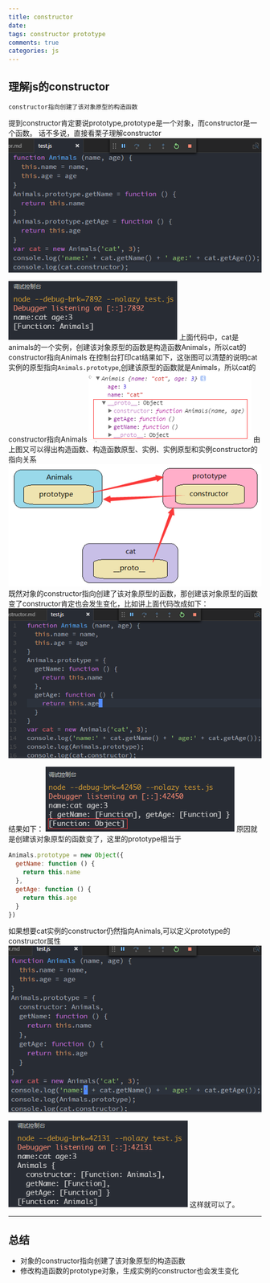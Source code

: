 ```yaml
---
title: constructor
date:
tags: constructor prototype
comments: true
categories: js
---
```

## 理解js的constructor

<!-- more -->

`constructor指向创建了该对象原型的构造函数`

提到constructor肯定要说prototype,prototype是一个对象，而constructor是一个函数。
话不多说，直接看栗子理解constructor
![exp1](constructor/2.png)

![exp2](constructor/2.1.png)
上面代码中，cat是animals的一个实例，创建该对象原型的函数是构造函数Animals，所以cat的constructor指向Animals
在控制台打印cat结果如下，这张图可以清楚的说明cat实例的原型指向`Animals.prototype`,创建该原型的函数就是Animals，所以cat的constructor指向Animals
![exp3](constructor/2.2.png)
由上图又可以得出构造函数、构造函数原型、实例、实例原型和实例constructor的指向关系
![exp4](constructor/2.3.png)
既然对象的constructor指向创建了该对象原型的函数，那创建该对象原型的函数变了constructor肯定也会发生变化，比如讲上面代码改成如下：
![exp5](constructor/4.png)

结果如下：
![exp6](constructor/4.1.png)
原因就是创建该对象原型的函数变了，这里的prototype相当于
```javascript
Animals.prototype = new Object({
  getName: function () {
    return this.name
  },
  getAge: function () {
    return this.age
  }
})
```
如果想要cat实例的constructor仍然指向Animals,可以定义prototype的constructor属性
![exp7](constructor/5.png)

![exp8](constructor/5.1.png)
这样就可以了。
***
## 总结
* 对象的constructor指向创建了该对象原型的构造函数
* 修改构造函数的prototype对象，生成实例的constructor也会发生变化